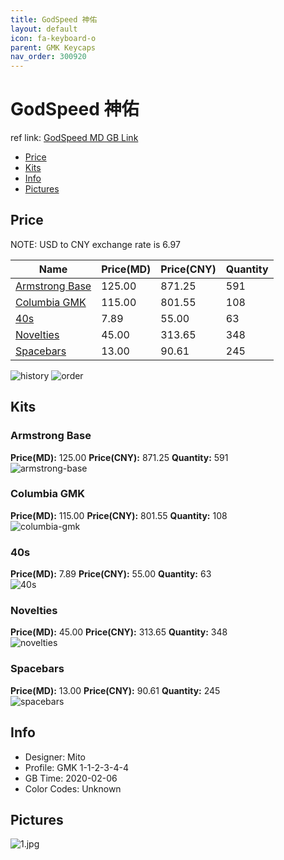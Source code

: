 ```yaml
---
title: GodSpeed 神佑
layout: default
icon: fa-keyboard-o
parent: GMK Keycaps
nav_order: 300920
---
```


# GodSpeed 神佑

ref link: [GodSpeed MD GB Link](https://drop.com/buy/drop-mito-gmk-godspeed-custom-keycap-set)  
* [Price](#price)  
* [Kits](#kits)  
* [Info](#info)  
* [Pictures](#pictures)  


## Price  

NOTE: USD to CNY exchange rate is 6.97

| Name          | Price(MD)    |  Price(CNY) | Quantity |
| ------------- | ------------ |  ---------- | -------- |
|[Armstrong Base](#armstrong-base)|125.00|871.25|591|
|[Columbia GMK](#columbia-gmk)|115.00|801.55|108|
|[40s](#40s)|7.89|55.00|63|
|[Novelties](#novelties)|45.00|313.65|348|
|[Spacebars](#spacebars)|13.00|90.61|245|

<img src="{{ 'assets/images/gmk-keycaps/godspeed/history.png' | relative_url }}" alt="history" class="image featured">
<img src="{{ 'assets/images/gmk-keycaps/godspeed/order.png' | relative_url }}" alt="order" class="image featured">

## Kits  
### Armstrong Base  
**Price(MD):** 125.00    **Price(CNY):** 871.25    **Quantity:** 591  
<img src="{{ 'assets/images/gmk-keycaps/godspeed/kits_pics/armstrong-base.jpg' | relative_url }}" alt="armstrong-base" class="image featured">

### Columbia GMK  
**Price(MD):** 115.00    **Price(CNY):** 801.55    **Quantity:** 108  
<img src="{{ 'assets/images/gmk-keycaps/godspeed/kits_pics/columbia-gmk.jpg' | relative_url }}" alt="columbia-gmk" class="image featured">

### 40s  
**Price(MD):** 7.89    **Price(CNY):** 55.00    **Quantity:** 63  
<img src="{{ 'assets/images/gmk-keycaps/godspeed/kits_pics/40s.jpg' | relative_url }}" alt="40s" class="image featured">

### Novelties  
**Price(MD):** 45.00    **Price(CNY):** 313.65    **Quantity:** 348  
<img src="{{ 'assets/images/gmk-keycaps/godspeed/kits_pics/novelties.jpg' | relative_url }}" alt="novelties" class="image featured">

### Spacebars  
**Price(MD):** 13.00    **Price(CNY):** 90.61    **Quantity:** 245  
<img src="{{ 'assets/images/gmk-keycaps/godspeed/kits_pics/spacebars.jpg' | relative_url }}" alt="spacebars" class="image featured">


## Info  
* Designer: Mito  
* Profile: GMK 1-1-2-3-4-4  
* GB Time: 2020-02-06  
* Color Codes: Unknown


## Pictures  
<img src="{{ 'assets/images/gmk-keycaps/godspeed/rendering_pics/1.jpg' | relative_url }}" alt="1.jpg" class="image featured">
